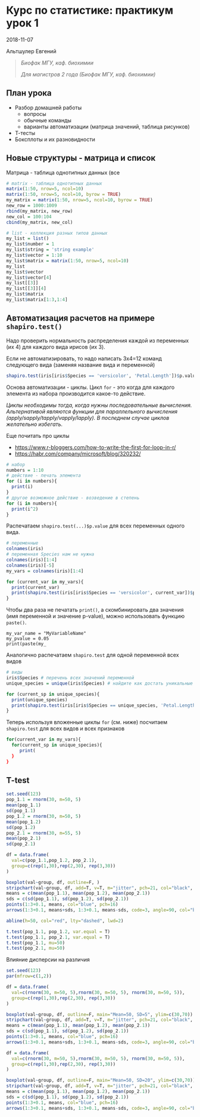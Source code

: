 # Курс по статистике: практикум урок 1

2018-11-07

Альтшулер Евгений

<script src="//yihui.name/js/math-code.js"></script>
<!-- Just one possible MathJax CDN below. You may use others. -->
<script async
  src="//mathjax.rstudio.com/latest/MathJax.js?config=TeX-MML-AM_CHTML">
</script>

> _Биофак МГУ, каф. биохимии_
>
> _Для магистров 2 года (Биофак МГУ, каф. биохимии)_

## План урока

* Разбор домашней работы
    - вопросы
    - обычные команды
    - варианты автоматизации (матрица значений, таблица рисунков)
* Т-тесты
* Боксплоты и их разновидности

## Новые структуры - матрица и список

Матрица - таблица однотипных данных (все 

```r
# matrix - таблица однотипных данных
matrix(1:50, nrow=5, ncol=10)
matrix(1:50, nrow=5, ncol=10, byrow = TRUE)
my_matrix = matrix(1:50, nrow=5, ncol=10, byrow = TRUE)
new_row = 1000:1009
rbind(my_matrix, new_row)
new_col = 100:104
cbind(my_matrix, new_col)

# list - коллекция разных типов данных
my_list = list()
my_list$number = 1
my_list$string = 'string example'
my_list$vector = 1:10
my_list$matrix = matrix(1:50, nrow=5, ncol=10)
my_list
my_list$vector
my_list$vector[4]
my_list[[3]]
my_list[[3]][4]
my_list$matrix
my_list$matrix[1:3,1:4]
```

## Автоматизация расчетов на примере `shapiro.test()`

Надо проверить нормальность распределения каждой из переменных (их 4) для каждого вида ирисов (их 3).

Если не автоматизировать, то надо написать 3x4=12 команд следующего вида (заменяя название вида и переменной)

```r
shapiro.test(iris[iris$Species == 'versicolor', 'Petal.Length'])$p.value
```

Основа автоматизации - циклы. Цикл `for` -  это когда для каждого элемента из набора производится какое-то действие. 

_Циклы необходимы тогда, когда нужны последовательные вычисления. Альтернативой являются функции для параллельного вычисления (apply/sapply/tapply/vapply/lapply). В последнем случае циклов желательно избегать._

Еще почитать про циклы

* https://www.r-bloggers.com/how-to-write-the-first-for-loop-in-r/
* https://habr.com/company/microsoft/blog/320232/

```r
# набор
numbers = 1:10
# действие - печать элемента
for (i in numbers){
  print(i)
}
# другое возможное действие - возведение в степень
for (i in numbers){
  print(i^2)
}
```

Распечатаем `shapiro.test(...)$p.value` для всех переменных одного вида.

```r
# переменные
colnames(iris)
# переменная Species нам не нужна
colnames(iris)[1:4]
colnames(iris)[-5]
my_vars = colnames(iris)[1:4]

for (current_var in my_vars){
  print(current_var)
  print(shapiro.test(iris[iris$Species == 'versicolor', current_var])$p.value)
}
```

Чтобы два раза не печатать `print()`, а скомбинировать два значения (имя переменной и значение p-value), можно использовать функцию `paste()`.

```{r eval=T)
my_var_name = "MyVariableName"
my_pvalue = 0.05
print(paste(my_ 
```

Аналогично распечатаем `shapiro.test` для одной переменной всех видов

```r
# виды
iris$Species # перечень всех значений переменной
unique_species = unique(iris$Species) # найдите как достать уникальные значения вектора/фактора

for (current_sp in unique_species){
  print(unique_species)
  print(shapiro.test(iris[iris$Species == unique_species, 'Petal.Length'])$p.value)
}
```

Теперь используя вложенные циклы `for` (см. ниже) посчитаем `shapiro.test` для всех видов и всех признаков

```r
for(current_var in my_vars){
  for(current_sp in unique_species){
     print(
  }
}
```

## T-test

```r
set.seed(123)
pop_1.1 = rnorm(30, m=50, 5)
mean(pop_1.1)
sd(pop_1.1)
pop_1.2 = rnorm(30, m=50, 5)
mean(pop_1.2)
sd(pop_1.2)
pop_2.1 = rnorm(30, m=55, 5)
mean(pop_2.1)
sd(pop_2.1)

df = data.frame(
  val=c(pop_1.1,pop_1.2, pop_2.1), 
  group=c(rep(1,30),rep(2,30), rep(3,30))
)

boxplot(val~group, df, outline=F, )
stripchart(val~group, df, add=T, v=T, m="jitter", pch=21, col="black", bg="gray")
means = c(mean(pop_1.1), mean(pop_1.2), mean(pop_2.1))
sds = c(sd(pop_1.1), sd(pop_1.2), sd(pop_2.1))
points(1:3+0.1, means, col="blue", pch=16)
arrows(1:3+0.1, means+sds, 1:3+0.1, means-sds, code=3, angle=90, col="blue", lwd=1.5)

abline(h=50, col="red", lty="dashed", lwd=2)

t.test(pop_1.1, pop_1.2, var.equal = T)
t.test(pop_1.1, pop_2.1, var.equal = T)
t.test(pop_1.1, mu=50)
t.test(pop_2.1, mu=50)
```

Влияние дисперсии на различия

```r
set.seed(123)
par(mfrow=c(1,2))

df = data.frame(
  val=c(rnorm(30, m=50, 5),rnorm(30, m=50, 5), rnorm(30, m=50, 5)), 
  group=c(rep(1,30),rep(2,30), rep(3,30))
)

boxplot(val~group, df, outline=F, main="Mean=50, SD=5", ylim=c(30,70))
stripchart(val~group, df, add=T, v=T, m="jitter", pch=21, col="black", bg="gray")
means = c(mean(pop_1.1), mean(pop_1.2), mean(pop_2.1))
sds = c(sd(pop_1.1), sd(pop_1.2), sd(pop_2.1))
points(1:3+0.1, means, col="blue", pch=16)
arrows(1:3+0.1, means+sds, 1:3+0.1, means-sds, code=3, angle=90, col="blue", lwd=1.5)

df = data.frame(
  val=c(rnorm(30, m=50, 5),rnorm(30, m=50, 5), rnorm(30, m=50, 5)), 
  group=c(rep(1,30),rep(2,30), rep(3,30))
)

boxplot(val~group, df, outline=F, main="Mean=50, SD=20", ylim=c(30,70))
stripchart(val~group, df, add=T, v=T, m="jitter", pch=21, col="black", bg="gray")
means = c(mean(pop_1.1), mean(pop_1.2), mean(pop_2.1))
sds = c(sd(pop_1.1), sd(pop_1.2), sd(pop_2.1))
points(1:3+0.1, means, col="blue", pch=16)
arrows(1:3+0.1, means+sds, 1:3+0.1, means-sds, code=3, angle=90, col="blue", lwd=1.5)
```
